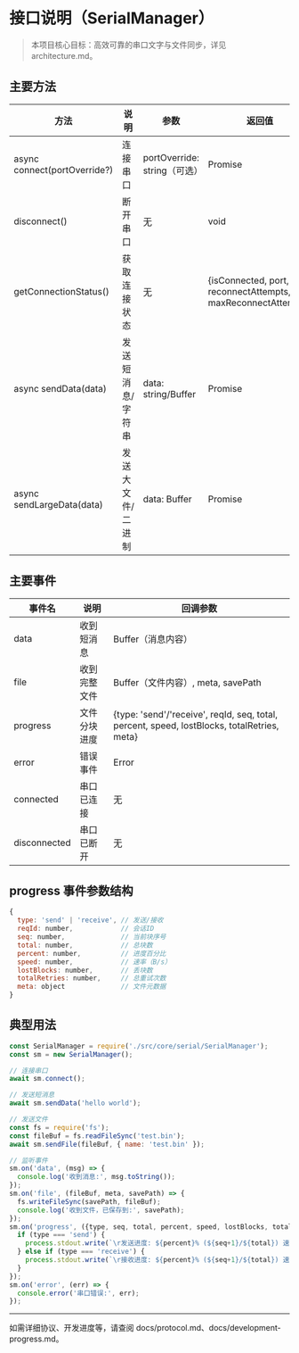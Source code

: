 # 接口说明（SerialManager）

> 本项目核心目标：高效可靠的串口文字与文件同步，详见 architecture.md。

## 主要方法

| 方法 | 说明 | 参数 | 返回值 |
|------|------|------|--------|
| async connect(portOverride?) | 连接串口 | portOverride: string（可选） | Promise<void> |
| disconnect() | 断开串口 | 无 | void |
| getConnectionStatus() | 获取连接状态 | 无 | {isConnected, port, reconnectAttempts, maxReconnectAttempts} |
| async sendData(data) | 发送短消息/字符串 | data: string/Buffer | Promise<void> |
| async sendLargeData(data) | 发送大文件/二进制 | data: Buffer | Promise<void> |

## 主要事件

| 事件名 | 说明 | 回调参数 |
|--------|------|----------|
| data | 收到短消息 | Buffer（消息内容） |
| file | 收到完整文件 | Buffer（文件内容）, meta, savePath |
| progress | 文件分块进度 | {type: 'send'/'receive', reqId, seq, total, percent, speed, lostBlocks, totalRetries, meta} |
| error | 错误事件 | Error |
| connected | 串口已连接 | 无 |
| disconnected | 串口已断开 | 无 |

## progress 事件参数结构

```js
{
  type: 'send' | 'receive', // 发送/接收
  reqId: number,            // 会话ID
  seq: number,              // 当前块序号
  total: number,            // 总块数
  percent: number,          // 进度百分比
  speed: number,            // 速率（B/s）
  lostBlocks: number,       // 丢块数
  totalRetries: number,     // 总重试次数
  meta: object              // 文件元数据
}
```

## 典型用法

```js
const SerialManager = require('./src/core/serial/SerialManager');
const sm = new SerialManager();

// 连接串口
await sm.connect();

// 发送短消息
await sm.sendData('hello world');

// 发送文件
const fs = require('fs');
const fileBuf = fs.readFileSync('test.bin');
await sm.sendFile(fileBuf, { name: 'test.bin' });

// 监听事件
sm.on('data', (msg) => {
  console.log('收到消息:', msg.toString());
});
sm.on('file', (fileBuf, meta, savePath) => {
  fs.writeFileSync(savePath, fileBuf);
  console.log('收到文件，已保存到:', savePath);
});
sm.on('progress', ({type, seq, total, percent, speed, lostBlocks, totalRetries}) => {
  if (type === 'send') {
    process.stdout.write(`\r发送进度: ${percent}% (${seq+1}/${total}) 速率:${speed}B/s 丢块:${lostBlocks} 总重试:${totalRetries}`);
  } else if (type === 'receive') {
    process.stdout.write(`\r接收进度: ${percent}% (${seq+1}/${total}) 速率:${speed}B/s`);
  }
});
sm.on('error', (err) => {
  console.error('串口错误:', err);
});
```

---

如需详细协议、开发进度等，请查阅 docs/protocol.md、docs/development-progress.md。 